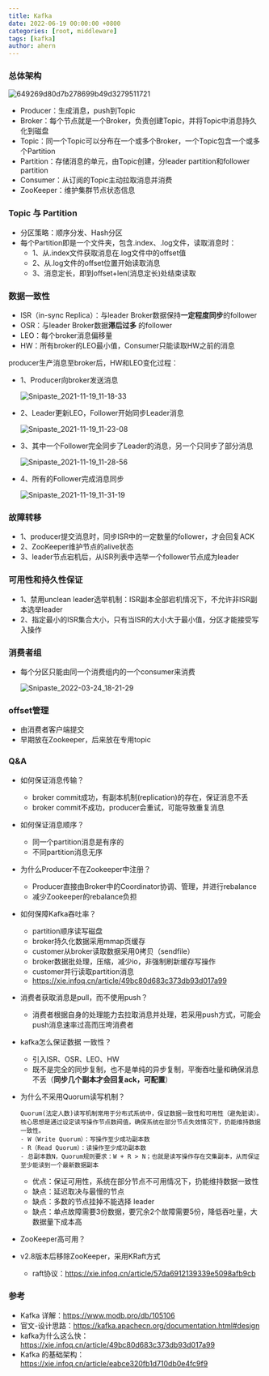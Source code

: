 ```yaml
---
title: Kafka
date: 2022-06-19 00:00:00 +0800
categories: [root, middleware]
tags: [kafka]
author: ahern
---
```


### 总体架构

![649269d80d7b278699b49d3279511721](https://raw.githubusercontent.com/li-zeyuan/access/master/img/649269d80d7b278699b49d3279511721.png)

- Producer：生成消息，push到Topic
- Broker：每个节点就是一个Broker，负责创建Topic，并将Topic中消息持久化到磁盘
- Topic：同一个Topic可以分布在一个或多个Broker，一个Topic包含一个或多个Partition
- Partition：存储消息的单元，由Topic创建，分leader partition和follower partition
- Consumer：从订阅的Topic主动拉取消息并消费
- ZooKeeper：维护集群节点状态信息

### Topic 与 Partition
- 分区策略：顺序分发、Hash分区
- 每个Partition即是一个文件夹，包含.index、.log文件，读取消息时：
    - 1、从.index文件获取消息在.log文件中的offset值
    - 2、从.log文件的offset位置开始读取消息
    - 3、消息定长，即到offset+len(消息定长)处结束读取

### 数据一致性

- ISR（in-sync Replica）：与leader Broker数据保持**一定程度同步**的follower
- OSR：与leader Broker数据**滞后过多** 的follower
- LEO：每个broker消息偏移量
- HW：所有broker的LEO最小值，Consumer只能读取HW之前的消息

producer生产消息至broker后，HW和LEO变化过程：

- 1、Producer向broker发送消息

  ![Snipaste_2021-11-19_11-18-33](https://raw.githubusercontent.com/li-zeyuan/access/master/img/Snipaste_2021-11-19_11-18-33.png)

- 2、Leader更新LEO，Follower开始同步Leader消息

  ![Snipaste_2021-11-19_11-23-08](https://raw.githubusercontent.com/li-zeyuan/access/master/img/Snipaste_2021-11-19_11-23-08.png)

- 3、其中一个Follower完全同步了Leader的消息，另一个只同步了部分消息

  ![Snipaste_2021-11-19_11-28-56](https://raw.githubusercontent.com/li-zeyuan/access/master/img/Snipaste_2021-11-19_11-28-56.png)

- 4、所有的Follower完成消息同步

  ![Snipaste_2021-11-19_11-31-19](https://raw.githubusercontent.com/li-zeyuan/access/master/img/Snipaste_2021-11-19_11-31-19.png)

### 故障转移
- 1、producer提交消息时，同步ISR中的一定数量的follower，才会回复ACK
- 2、ZooKeeper维护节点的alive状态
- 3、leader节点宕机后，从ISR列表中选举一个follower节点成为leader

### 可用性和持久性保证
- 1、禁用unclean leader选举机制：ISR副本全部宕机情况下，不允许非ISR副本选举leader
- 2、指定最小的ISR集合大小，只有当ISR的大小大于最小值，分区才能接受写入操作

### 消费者组
- 每个分区只能由同一个消费组内的一个consumer来消费
  
  ![Snipaste_2022-03-24_18-21-29](https://raw.githubusercontent.com/li-zeyuan/access/master/img/Snipaste_2022-03-24_18-21-29.png)

### offset管理
- 由消费者客户端提交
- 早期放在Zookeeper，后来放在专用topic

### Q&A
- 如何保证消息传输？
    - broker commit成功，有副本机制(replication)的存在，保证消息不丢
    - broker commit不成功，producer会重试，可能导致重复消息

- 如何保证消息顺序？
    - 同一个partition消息是有序的
    - 不同partition消息无序

- 为什么Producer不在Zookeeper中注册？
    - Producer直接由Broker中的Coordinator协调、管理，并进行rebalance
    - 减少Zookeeper的rebalance负担

- 如何保障Kafka吞吐率？
    - partition顺序读写磁盘
    - broker持久化数据采用mmap页缓存
    - customer从broker读取数据采用0拷贝（sendfile）
    - broker数据批处理，压缩，减少io，非强制刷新缓存写操作
    - customer并行读取partition消息
    - https://xie.infoq.cn/article/49bc80d683c373db93d017a99
- 消费者获取消息是pull，而不使用push？
    - 消费者根据自身的处理能力去拉取消息并处理，若采用push方式，可能会push消息速率过高而压垮消费者

- kafka怎么保证数据 一致性？
    - 引入ISR、OSR、LEO、HW
    - 既不是完全的同步复制，也不是单纯的异步复制，平衡吞吐量和确保消息不丢（**同步几个副本才会回复ack，可配置**）

- 为什么不采用Quorum读写机制？
  ```
  Quorum(法定人数)读写机制常用于分布式系统中，保证数据一致性和可用性（避免脏读）。核心思想是通过设定读写操作节点数阀值，确保系统在部分节点失效情况下，扔能维持数据一致性。
  - W（Write Quorum）：写操作至少成功副本数
  - R（Read Quorum）：读操作至少成功副本数
  - 总副本数N，Quorum规则要求：W + R > N；也就是读写操作存在交集副本，从而保证至少能读到一个最新数据副本
  ```
    - 优点：保证可用性，系统在部分节点不可用情况下，扔能维持数据一致性
    - 缺点：延迟取决与最慢的节点
    - 缺点：多数的节点挂掉不能选择 leader
    - 缺点：单点故障需要3份数据，要冗余2个故障需要5份，降低吞吐量，大数据量下成本高
  
- ZooKeeper高可用？

- v2.8版本后移除ZooKeeper，采用KRaft方式
    - raft协议：https://xie.infoq.cn/article/57da6912139339e5098afb9cb

### 参考
- Kafka 详解：https://www.modb.pro/db/105106
- 官文-设计思路：https://kafka.apachecn.org/documentation.html#design
- kafka为什么这么快：https://xie.infoq.cn/article/49bc80d683c373db93d017a99
- Kafka 的基础架构：https://xie.infoq.cn/article/eabce320fb1d710db0e4fc9f9
